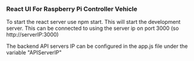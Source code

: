 ### React UI For Raspberry Pi Controller Vehicle

To start the react server use npm start. This will start the development server.
This can be connected to using the server ip on port 3000 (so http://serverIP:3000)

The backend API servers IP can be configured in the app.js file under the variable "APIServerIP"
